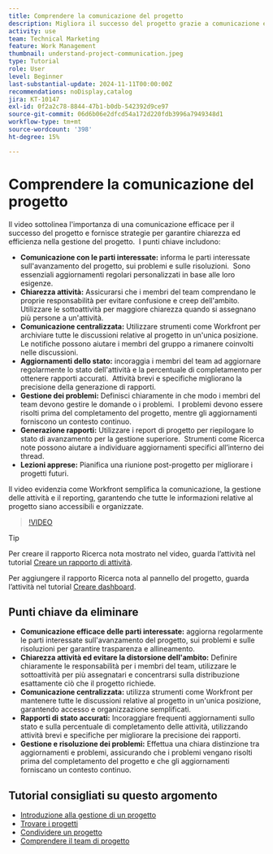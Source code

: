 ```yaml
---
title: Comprendere la comunicazione del progetto
description: Migliora il successo del progetto grazie a comunicazione efficace con le parti interessate, chiarezza delle attività, discussioni centralizzate, reporting accurato sullo stato e risoluzione proattiva dei problemi per mantenere l’allineamento e l’efficienza.
activity: use
team: Technical Marketing
feature: Work Management
thumbnail: understand-project-communication.jpeg
type: Tutorial
role: User
level: Beginner
last-substantial-update: 2024-11-11T00:00:00Z
recommendations: noDisplay,catalog
jira: KT-10147
exl-id: 0f2a2c78-8844-47b1-b0db-542392d9ce97
source-git-commit: 06d6b06e2dfcd54a172d220fdb3996a7949348d1
workflow-type: tm+mt
source-wordcount: '398'
ht-degree: 15%

---
```


# Comprendere la comunicazione del progetto

Il video sottolinea l&#39;importanza di una comunicazione efficace per il successo del progetto e fornisce strategie per garantire chiarezza ed efficienza nella gestione del progetto. &#x200B; I punti chiave includono:
* **Comunicazione con le parti interessate:** informa le parti interessate sull&#39;avanzamento del progetto, sui problemi e sulle risoluzioni. &#x200B; Sono essenziali aggiornamenti regolari personalizzati in base alle loro esigenze. &#x200B;
* **Chiarezza attività:** Assicurarsi che i membri del team comprendano le proprie responsabilità per evitare confusione e creep dell&#39;ambito. &#x200B; Utilizzare le sottoattività per maggiore chiarezza quando si assegnano più persone a un&#39;attività. &#x200B;
* **Comunicazione centralizzata:** Utilizzare strumenti come Workfront per archiviare tutte le discussioni relative al progetto in un&#39;unica posizione. &#x200B; Le notifiche possono aiutare i membri del gruppo a rimanere coinvolti nelle discussioni. &#x200B;
* **Aggiornamenti dello stato:** incoraggia i membri del team ad aggiornare regolarmente lo stato dell&#39;attività e la percentuale di completamento per ottenere rapporti accurati. &#x200B; Attività brevi e specifiche migliorano la precisione della generazione di rapporti. &#x200B;
* **Gestione dei problemi:** Definisci chiaramente in che modo i membri del team devono gestire le domande o i problemi. &#x200B; I problemi devono essere risolti prima del completamento del progetto, mentre gli aggiornamenti forniscono un contesto continuo. &#x200B;
* **Generazione rapporti:** Utilizzare i report di progetto per riepilogare lo stato di avanzamento per la gestione superiore. &#x200B; Strumenti come Ricerca note possono aiutare a individuare aggiornamenti specifici all’interno dei thread. &#x200B;
* **Lezioni apprese:** Pianifica una riunione post-progetto per migliorare i progetti futuri. &#x200B;

Il video evidenzia come Workfront semplifica la comunicazione, la gestione delle attività e il reporting, garantendo che tutte le informazioni relative al progetto siano accessibili e organizzate. &#x200B;

>[!VIDEO](https://video.tv.adobe.com/v/3419150/?quality=12&learn=on&enablevpops)

>[!TIP]
>
>Per creare il rapporto Ricerca nota mostrato nel video, guarda l’attività nel tutorial [Creare un rapporto di attività](https://experienceleague.adobe.com/it/docs/workfront-learn/tutorials-workfront/reporting/basic-reporting/create-a-task-report#activity-1-create-a-note-report-with-prompts).
>
>Per aggiungere il rapporto Ricerca nota al pannello del progetto, guarda l’attività nel tutorial [Creare dashboard](https://experienceleague.adobe.com/docs/workfront-learn/tutorials-workfront/reporting/basic-reporting/create-dashboards.html?lang=it#activity-1-create-a-dashboard).

## Punti chiave da eliminare

* **Comunicazione efficace delle parti interessate:** aggiorna regolarmente le parti interessate sull&#39;avanzamento del progetto, sui problemi e sulle risoluzioni per garantire trasparenza e allineamento.
* **Chiarezza attività ed evitare la distorsione dell&#39;ambito:** Definire chiaramente le responsabilità per i membri del team, utilizzare le sottoattività per più assegnatari e concentrarsi sulla distribuzione esattamente ciò che il progetto richiede.
* **Comunicazione centralizzata:** utilizza strumenti come Workfront per mantenere tutte le discussioni relative al progetto in un&#39;unica posizione, garantendo accesso e organizzazione semplificati.
* **Rapporti di stato accurati:** Incoraggiare frequenti aggiornamenti sullo stato e sulla percentuale di completamento delle attività, utilizzando attività brevi e specifiche per migliorare la precisione dei rapporti.
* **Gestione e risoluzione dei problemi:** Effettua una chiara distinzione tra aggiornamenti e problemi, assicurando che i problemi vengano risolti prima del completamento del progetto e che gli aggiornamenti forniscano un contesto continuo. &#x200B;


## Tutorial consigliati su questo argomento

* [Introduzione alla gestione di un progetto](/help/manage-work/projects/getting-started-manage-a-project.md)
* [Trovare i progetti](/help/manage-work/projects/find-projects.md)
* [Condividere un progetto](/help/manage-work/projects/share-a-project.md)
* [Comprendere il team di progetto](/help/manage-work/projects/understand-the-project-team.md)

